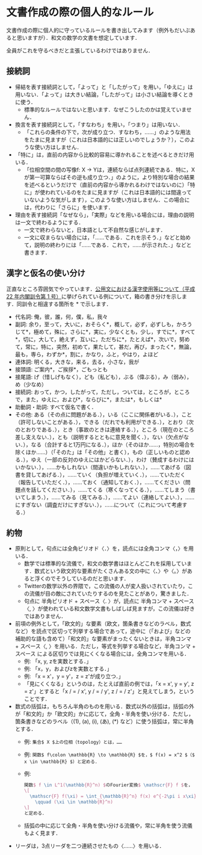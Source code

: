 # 文書作成の際の個人的なルール

文書作成の際に個人的に守っているルールを書き出してみます（例外もだいぶあると思いますが）．和文の数学の文書を想定しています．

全員がこれを守るべきだと主張しているわけではありません．

## 接続詞

* 帰結を表す接続詞として，「よって」と「したがって」を用い，「ゆえに」は用いない．「よって」は大きい結論，「したがって」は小さい結論を導くときに使う．
  * 標準的なルールではないと思います．なぜこうしたのかは覚えていません．
* 換言を表す接続詞として，「すなわち」を用い，「つまり」は用いない．
  * 「これらの条件の下で，次が成り立つ．すなわち，……」のような用法をたまに見ますが（これは日本語的には正しいのでしょうか？），このような使い方はしません．
* 「特に」は，直前の内容から比較的容易に導かれることを述べるときだけ用いる．
  * 「位相空間の間の写像f: X → Yは，連続ならば点列連続である．特に，Xが第一可算ならばその逆も成り立つ．」のように，より特別な場合の結果を述べるというだけで（直前の内容から導かれるわけではないのに）「特に」が使われているのをたまに見ますが（これは日本語的には間違っていないような気がします），このような使い方はしません．この場合には，代わりに「さらに」を使います．
* 理由を表す接続詞「なぜなら」，「実際」などを用いる場合には，理由の説明は一文で終わるようにする．
  * 一文で終わらないと，日本語として不自然な感じがします．
  * 一文に収まらない場合には，「……である．これを示そう．」などと始めて，説明の終わりには「……である．これで，……が示された．」などと書きます．

## 漢字と仮名の使い分け

正直なところ雰囲気でやっています．[公用文における漢字使用等について（平成 22 年内閣訓令第 1 号）](https://www.bunka.go.jp/kokugo_nihongo/sisaku/joho/joho/kijun/naikaku/kanji/index.html)に挙げられている例について，箱の書き分けを示します．同訓令と相違する箇所を \* で示します．

* 代名詞: 俺，彼，誰，何，僕，私，我々
* 副詞: 余り，至って，大いに，おそらく\*，概して，必ず，必ずしも，かろうじて\*，極めて，殊に，さらに\*，実に，少なくとも，少し，すでに\*，すべて\*，切に，大して，絶えず，互いに，ただちに\*，たとえば\*，次いで，努めて，常に，特に，突然，初めて，果たして，甚だ，再び，まったく\*，無論，最も，専ら，わずか\*，割に，かなり，ふと，やはり，よほど
* 連体詞: 明くる，大きな，来る，去る，小さな，我が
* 接頭語: ご案内\*，ご挨拶\*，ごもっとも
* 接尾語: げ（惜しげもなく），ども（私ども），ぶる（偉ぶる），み（弱み），め（少なめ）
* 接続詞: おって，かつ，したがって，ただし，ついては，ところが，ところで，また，ゆえに，および\*，ならびに\*，または\*，もしくは\*
* 助動詞・助詞: すべて仮名で書く．
* その他: ある（その点に問題がある．），いる（ここに関係者がいる．），こと（許可しないことがある．），できる（だれでも利用ができる．），とおり（次のとおりである．），とき（事故のときは連絡する．），ところ（現在のところ差し支えない．），とも（説明するとともに意見を聞く．），ない（欠点がない．），なる（合計すると1万円になる．），ほか（そのほか……，特別の場合を除くほか……）（「そのた」は「その他」と書く），もの（正しいものと認める．），ゆえ（一部の反対のゆえにはかどらない．），わけ（賛成するわけにはいかない．），……かもしれない（間違いかもしれない．），……てあげる（図書を貸してあげる．），……ていく（負担が増えていく．），……ていただく（報告していただく．），……ておく（通知しておく．），……てください（問題点を話してください．），……てくる（寒くなってくる．），……てしまう（書いてしまう．），……てみる（見てみる．），……てよい（連絡してよい．），……にすぎない（調査だけにすぎない．），……について（これについて考慮する．）

## 約物

* 原則として，句点には全角ピリオド〈．〉を，読点には全角コンマ〈，〉を用いる．
  * 数学では標準的な流儀で，和文の数学書はほとんどこれを採用しています．数式という欧文的な要素がたくさんある文の中に〈、〉や〈。〉があると浮くのでそうしているのだと思います．
  * Twitterの数学以外の界隈で，この流儀の人が変人扱いされていたり，この流儀が目の敵にされていたりするのを見たことがあり，驚きました．
  * 句点に 半角ピリオド + スペース〈. 〉が，読点に 半角コンマ + スペース〈, 〉が使われている和文数学文書もしばしば見ますが，この流儀は好きではありません．
* 前項の例外として，「欧文的」な要素（欧文，箇条書きなどのラベル，数式など）を読点で区切って列挙する場合であって，途中に（「および」などの補助的な語も含めて）「和文的」な要素がまったくないときは，半角コンマ + スペース〈, 〉を用いる．ただし，等式を列挙する場合など，半角コンマ + スペース による区切りでは見にくくなる場合には，全角コンマを用いる．
  * 例: 「x, y, zを実数とする．」
  * 例: 「x，y，およびzを実数とする．」
  * 例: 「x = x'，y = y'，z = z'が成り立つ．」
  * 「見にくくなる」というのは，たとえば直前の例では，「x = x', y = y', z = z'」とすると「x / = / x', y / = / y', z / = / z'」と見えてしまう，ということです．
* 数式の括弧は，もちろん半角のものを用いる．数式以外の括弧は，括弧の外が「和文的」か「欧文的」かに応じて，全角・半角を使い分ける．ただし，箇条書きなどのラベル（(1), (a), (i), (あ), (\*) など）に使う括弧は，常に半角とする．
  * 例: `集合$ X $上の位相（topology）とは，……`
  * 例: `関数$ f\colon \mathbb{R} \to \mathbb{R} $を，$ f(x) = x^2 $（$ x \in \mathbb{R} $）と定める．`
  * 例:

    ```latex
    関数$ f \in L^1(\mathbb{R}^n) $のFourier変換$ \mathscr{F} f $を，
    \[
      \mathscr{F} f(\xi) = \int_{\mathbb{R}^n} f(x) e^{-2\pi i x\xi} \,dx
        \qquad (\xi \in \mathbb{R}^n)
    \]
    と定める．
    ```

  * 括弧の中に応じて全角・半角を使い分ける流儀や，常に半角を使う流儀もよく見ます．
* リーダは，3点リーダを二つ連続させたもの〈……〉を用いる．
